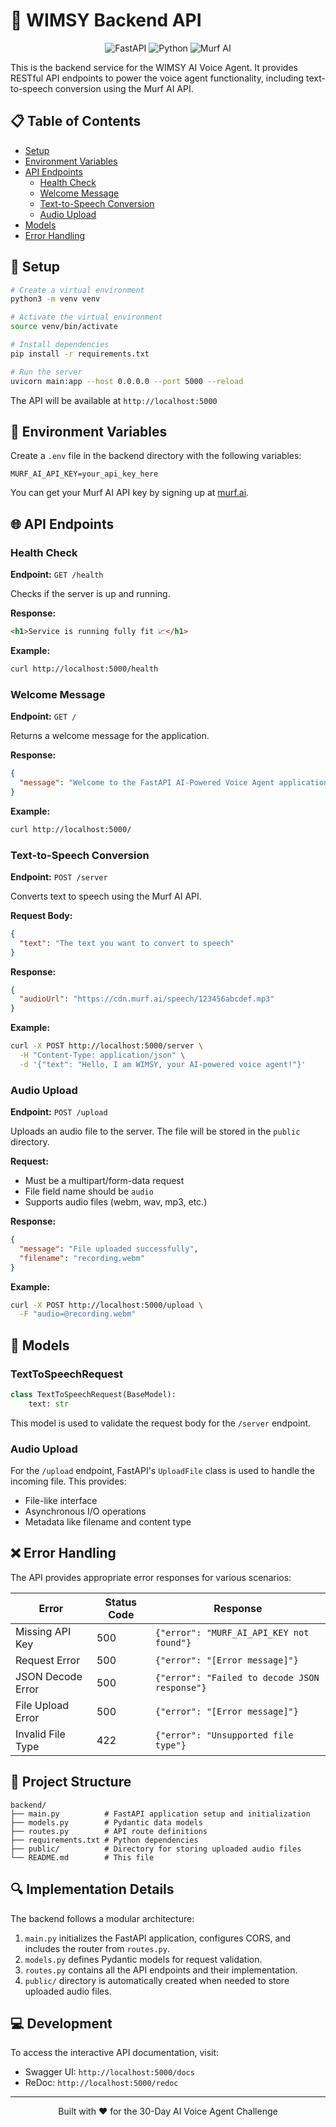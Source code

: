 # 🚀 WIMSY Backend API

<div align="center">
  <img src="https://img.shields.io/badge/Framework-FastAPI-009688?style=for-the-badge&logo=fastapi" alt="FastAPI"/>
  <img src="https://img.shields.io/badge/Python-3.8+-3776AB?style=for-the-badge&logo=python&logoColor=white" alt="Python"/>
  <img src="https://img.shields.io/badge/TTS-Murf_AI-FF6B6B?style=for-the-badge" alt="Murf AI"/>
</div>

This is the backend service for the WIMSY AI Voice Agent. It provides RESTful API endpoints to power the voice agent functionality, including text-to-speech conversion using the Murf AI API.

## 📋 Table of Contents

- [Setup](#-setup)
- [Environment Variables](#-environment-variables)
- [API Endpoints](#-api-endpoints)
  - [Health Check](#health-check)
  - [Welcome Message](#welcome-message)
  - [Text-to-Speech Conversion](#text-to-speech-conversion)
  - [Audio Upload](#audio-upload)
- [Models](#-models)
- [Error Handling](#-error-handling)

## 🔧 Setup

```bash
# Create a virtual environment
python3 -m venv venv

# Activate the virtual environment
source venv/bin/activate

# Install dependencies
pip install -r requirements.txt

# Run the server
uvicorn main:app --host 0.0.0.0 --port 5000 --reload
```

The API will be available at `http://localhost:5000`

## 🔐 Environment Variables

Create a `.env` file in the backend directory with the following variables:

```
MURF_AI_API_KEY=your_api_key_here
```

You can get your Murf AI API key by signing up at [murf.ai](https://murf.ai).

## 🌐 API Endpoints

### Health Check

**Endpoint:** `GET /health`

Checks if the server is up and running.

**Response:**
```html
<h1>Service is running fully fit 📈</h1>
```

**Example:**
```bash
curl http://localhost:5000/health
```

### Welcome Message

**Endpoint:** `GET /`

Returns a welcome message for the application.

**Response:**
```json
{
  "message": "Welcome to the FastAPI AI-Powered Voice Agent application!"
}
```

**Example:**
```bash
curl http://localhost:5000/
```

### Text-to-Speech Conversion

**Endpoint:** `POST /server`

Converts text to speech using the Murf AI API.

**Request Body:**
```json
{
  "text": "The text you want to convert to speech"
}
```

**Response:**
```json
{
  "audioUrl": "https://cdn.murf.ai/speech/123456abcdef.mp3"
}
```

**Example:**
```bash
curl -X POST http://localhost:5000/server \
  -H "Content-Type: application/json" \
  -d '{"text": "Hello, I am WIMSY, your AI-powered voice agent!"}'
```

### Audio Upload

**Endpoint:** `POST /upload`

Uploads an audio file to the server. The file will be stored in the `public` directory.

**Request:**
- Must be a multipart/form-data request
- File field name should be `audio`
- Supports audio files (webm, wav, mp3, etc.)

**Response:**
```json
{
  "message": "File uploaded successfully",
  "filename": "recording.webm"
}
```

**Example:**
```bash
curl -X POST http://localhost:5000/upload \
  -F "audio=@recording.webm" 
```

## 📝 Models

### TextToSpeechRequest

```python
class TextToSpeechRequest(BaseModel):
    text: str
```

This model is used to validate the request body for the `/server` endpoint.

### Audio Upload

For the `/upload` endpoint, FastAPI's `UploadFile` class is used to handle the incoming file. This provides:
- File-like interface
- Asynchronous I/O operations
- Metadata like filename and content type

## ❌ Error Handling

The API provides appropriate error responses for various scenarios:

| Error | Status Code | Response |
|-------|-------------|----------|
| Missing API Key | 500 | `{"error": "MURF_AI_API_KEY not found"}` |
| Request Error | 500 | `{"error": "[Error message]"}` |
| JSON Decode Error | 500 | `{"error": "Failed to decode JSON response"}` |
| File Upload Error | 500 | `{"error": "[Error message]"}` |
| Invalid File Type | 422 | `{"error": "Unsupported file type"}` |

## 🧩 Project Structure

```
backend/
├── main.py          # FastAPI application setup and initialization
├── models.py        # Pydantic data models
├── routes.py        # API route definitions
├── requirements.txt # Python dependencies
├── public/          # Directory for storing uploaded audio files
└── README.md        # This file
```

## 🔍 Implementation Details

The backend follows a modular architecture:

1. `main.py` initializes the FastAPI application, configures CORS, and includes the router from `routes.py`.
2. `models.py` defines Pydantic models for request validation.
3. `routes.py` contains all the API endpoints and their implementation.
4. `public/` directory is automatically created when needed to store uploaded audio files.

## 💻 Development

To access the interactive API documentation, visit:
- Swagger UI: `http://localhost:5000/docs`
- ReDoc: `http://localhost:5000/redoc`

---

<div align="center">
  <p>Built with ❤️ for the 30-Day AI Voice Agent Challenge</p>
</div>
